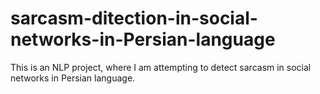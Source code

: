 # sarcasm-ditection-in-social-networks-in-Persian-language
 This is an NLP project, where I am attempting to detect sarcasm in social networks in Persian language.
